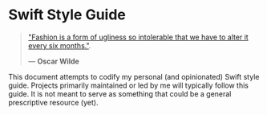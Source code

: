 # Swift Style Guide

>["Fashion is a form of ugliness so intolerable that we have to alter it every six months."](https://www.goodreads.com/quotes/5298-fashion-is-a-form-of-ugliness-so-intolerable-that-we).
>
>― **Oscar Wilde**

This document attempts to codify my personal (and opinionated) Swift style guide. Projects primarily maintained or led by me will typically follow this guide. It is not meant to serve as something that could be a general prescriptive resource (yet).
